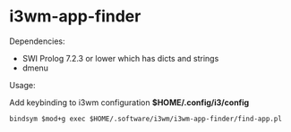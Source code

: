 # i3wm-app-finder

Dependencies:
* SWI Prolog 7.2.3 or lower which has dicts and strings
* dmenu

Usage:

Add keybinding to i3wm configuration **$HOME/.config/i3/config**

```
bindsym $mod+g exec $HOME/.software/i3wm/i3wm-app-finder/find-app.pl
```
